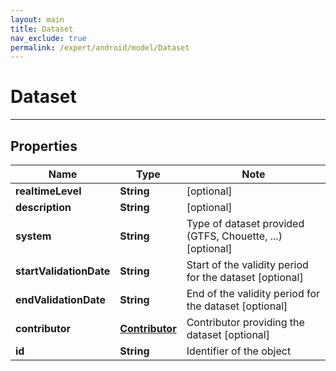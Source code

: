 ```yaml
---
layout: main
title: Dataset
nav_exclude: true
permalink: /expert/android/model/Dataset
---
```


# Dataset

---

## Properties

Name | Type | Note
---- | ---- | ----
**realtimeLevel** | **String** | [optional] 
**description** | **String** | [optional] 
**system** | **String** | Type of dataset provided (GTFS, Chouette, ...) [optional] 
**startValidationDate** | **String** | Start of the validity period for the dataset [optional] 
**endValidationDate** | **String** | End of the validity period for the dataset [optional] 
**contributor** | [**Contributor**](Contributor.md) | Contributor providing the dataset [optional] 
**id** | **String** | Identifier of the object 

